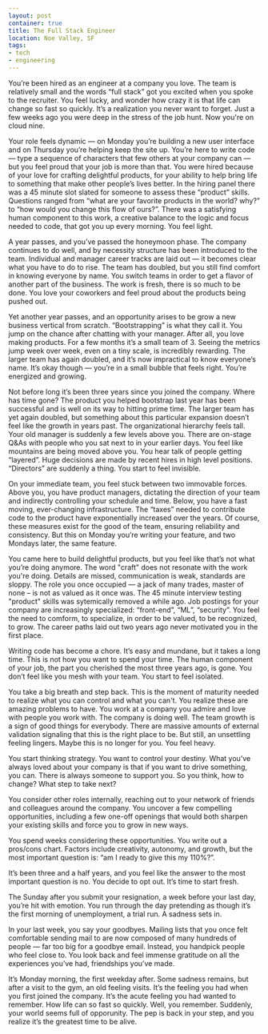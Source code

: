 ```yaml
---
layout: post
container: true
title: The Full Stack Engineer
location: Noe Valley, SF
tags:
- tech
- engineering
---
```


You’re been hired as an engineer at a company you love. The team is relatively small and the words “full stack” got you excited when you spoke to the recruiter. You feel lucky, and wonder how crazy it is that life can change so fast so quickly. It’s a realization you never want to forget. Just a few weeks ago you were deep in the stress of the job hunt. Now you're on cloud nine.

Your role feels dynamic — on Monday you’re building a new user interface and on Thursday you’re helping keep the site up. You’re here to write code — type a sequence of characters that few others at your company can — but you feel proud that your job is more than that. You were hired because of your love for crafting delightful products, for your ability to help bring life to something that make other people’s lives better. In the hiring panel there was a 45 minute slot slated for someone to assess these “product” skills. Questions ranged from “what are your favorite products in the world? why?” to “how would you change this flow of ours?”. There was a satisfying human component to this work, a creative balance to the logic and focus needed to code, that got you up every morning. You feel light.

A year passes, and you’ve passed the honeymoon phase. The company continues to do well, and by necessity structure has been introduced to the team. Individual and manager career tracks are laid out — it becomes clear what you have to do to rise. The team has doubled, but you still find comfort in knowing everyone by name. You switch teams in order to get a flavor of another part of the business. The work is fresh, there is so much to be done. You love your coworkers and feel proud about the products being pushed out.

Yet another year passes, and an opportunity arises to be grow a new business vertical from scratch. “Bootstrapping” is what they call it. You jump on the chance after chatting with your manager. After all, you love making products. For a few months it’s a small team of 3. Seeing the metrics jump week over week, even on a tiny scale, is incredibly rewarding. The larger team has again doubled, and it’s now impractical to know everyone’s name. It’s okay though — you’re in a small bubble that feels right. You’re energized and growing.

Not before long it’s been three years since you joined the company. Where has time gone? The product you helped bootstrap last year has been successful and is well on its way to hitting prime time. The larger team has yet again doubled, but something about this particular expansion doesn’t feel like the growth in years past. The organizational hierarchy feels tall. Your old manager is suddenly a few levels above you. There are on-stage Q&As with people who you sat next to in your earlier days. You feel like mountains are being moved above you. You hear talk of people getting “layered”. Huge decisions are made by recent hires in high level positions. “Directors” are suddenly a thing. You start to feel invisible.

On your immediate team, you feel stuck between two immovable forces. Above you, you have product managers, dictating the direction of your team and indirectly controlling your schedule and time. Below, you have a fast moving, ever-changing infrastructure. The “taxes” needed to contribute code to the product have exponentially increased over the years. Of course, these measures exist for the good of the team, ensuring reliability and consistency. But this on Monday you’re writing your feature, and two Mondays later, the same feature.

You came here to build delightful products, but you feel like that’s not what you’re doing anymore. The word "craft" does not resonate with the work you're doing. Details are missed, communication is weak, standards are sloppy. The role you once occupied — a jack of many trades, master of none – is not as valued as it once was. The 45 minute interview testing "product" skills was sytemically removed a while ago. Job postings for your company are increasingly specialized: “front-end”, “ML”, “security”. You feel the need to comform, to specialize, in order to be valued, to be recognized, to grow. The career paths laid out two years ago never motivated you in the first place.

Writing code has become a chore. It’s easy and mundane, but it takes a long time. This is not how you want to spend your time. The human component of your job, the part you cherished the most three years ago, is gone. You don’t feel like you mesh with your team. You start to feel isolated.

You take a big breath and step back. This is the moment of maturity needed to realize what you can control and what you can't. You realize these are amazing problems to have. You work at a company you admire and love with people you work with. The company is doing well. The team growth is a sign of good things for everybody. There are massive amounts of external validation signaling that this is the right place to be. But still, an unsettling feeling lingers. Maybe this is no longer for you. You feel heavy.

You start thinking strategy. You want to control your destiny. What you’ve always loved about your company is that if you want to drive something, you can. There is always someone to support you. So you think, how to change? What step to take next?

You consider other roles internally, reaching out to your network of friends and colleagues around the company. You uncover a few compelling opportunities, including a few one-off openings that would both sharpen your existing skills and force you to grow in new ways.

You spend weeks considering these opportunities. You write out a pros/cons chart. Factors include creativity, autonomy, and growth, but the most important question is: “am I ready to give this my 110%?”.

It’s been three and a half years, and you feel like the answer to the most important question is no. You decide to opt out. It’s time to start fresh.

The Sunday after you submit your resignation, a week before your last day, you’re hit with emotion. You run through the day pretending as though it’s the first morning of unemployment, a trial run. A sadness sets in.

In your last week, you say your goodbyes. Mailing lists that you once felt comfortable sending mail to are now composed of many hundreds of people — far too big for a goodbye email. Instead, you handpick people who feel close to. You look back and feel immense gratitude on all the experiences you’ve had, friendships you’ve made.

It’s Monday morning, the first weekday after. Some sadness remains, but after a visit to the gym, an old feeling visits. It’s the feeling you had when you first joined the company. It’s the acute feeling you had wanted to remember. How life can so fast so quickly. Well, you remember. Suddenly, your world seems full of opporunity. The pep is back in your step, and you realize it’s the greatest time to be alive.

